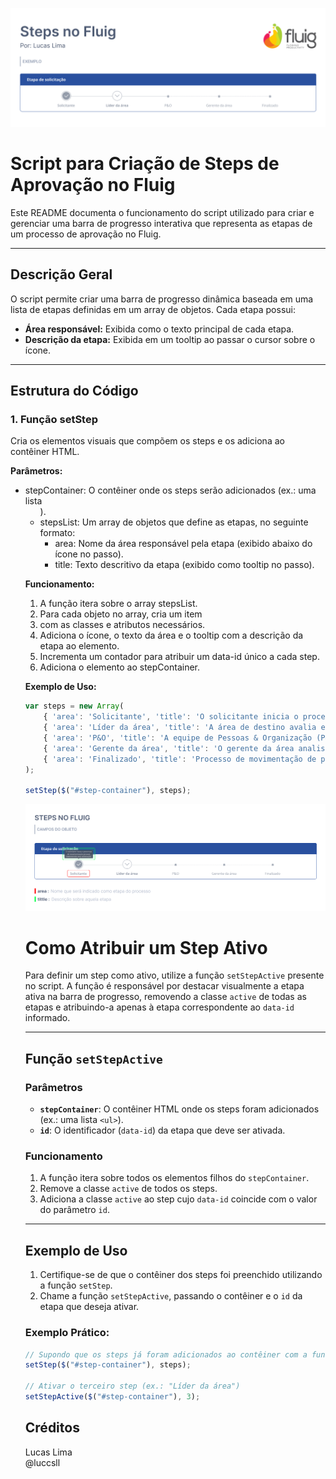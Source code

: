 ![logo](https://github.com/luccsll/Steps-Fluig/blob/main/capa.png)

# Script para Criação de Steps de Aprovação no Fluig

Este README documenta o funcionamento do script utilizado para criar e gerenciar uma barra de progresso interativa que representa as etapas de um processo de aprovação no Fluig.

---

## Descrição Geral

O script permite criar uma barra de progresso dinâmica baseada em uma lista de etapas definidas em um array de objetos. Cada etapa possui:
- **Área responsável:** Exibida como o texto principal de cada etapa.
- **Descrição da etapa:** Exibida em um tooltip ao passar o cursor sobre o ícone.

---

## Estrutura do Código

### 1. Função setStep

Cria os elementos visuais que compõem os steps e os adiciona ao contêiner HTML.

**Parâmetros:**

- stepContainer: O contêiner onde os steps serão adicionados (ex.: uma lista <ul>).
- stepsList: Um array de objetos que define as etapas, no seguinte formato:
  - area: Nome da área responsável pela etapa (exibido abaixo do ícone no passo).
  - title: Texto descritivo da etapa (exibido como tooltip no passo).

**Funcionamento:**

1. A função itera sobre o array stepsList.
2. Para cada objeto no array, cria um item <li> com as classes e atributos necessários.
3. Adiciona o ícone, o texto da área e o tooltip com a descrição da etapa ao elemento.
4. Incrementa um contador para atribuir um data-id único a cada step.
5. Adiciona o elemento ao stepContainer.

**Exemplo de Uso:**

``` javascript
var steps = new Array(
    { 'area': 'Solicitante', 'title': 'O solicitante inicia o processo de movimentação pessoal submetendo uma solicitação.' },
    { 'area': 'Líder da área', 'title': 'A área de destino avalia e aprova ou rejeita a solicitação de movimentação. Se aprovado, o processo continua; se não, volta para ajustes.' },
    { 'area': 'P&O', 'title': 'A equipe de Pessoas & Organização (P&O) revisa a solicitação aprovada pela área de destino. A aprovação aqui permite o avanço do processo.' },
    { 'area': 'Gerente da área', 'title': 'O gerente da área analisa e aprova a solicitação, garantindo que esteja de acordo com as necessidades e políticas da área.' },
    { 'area': 'Finalizado', 'title': 'Processo de movimentação de pessoal finalizado.' }
);

setStep($("#step-container"), steps);

```

![logo](https://github.com/luccsll/Steps-Fluig/blob/main/objeto.png)

# Como Atribuir um Step Ativo

Para definir um step como ativo, utilize a função `setStepActive` presente no script. A função é responsável por destacar visualmente a etapa ativa na barra de progresso, removendo a classe `active` de todas as etapas e atribuindo-a apenas à etapa correspondente ao `data-id` informado.

---

## Função `setStepActive`

### Parâmetros

- **`stepContainer`**: O contêiner HTML onde os steps foram adicionados (ex.: uma lista `<ul>`).
- **`id`**: O identificador (`data-id`) da etapa que deve ser ativada.

### Funcionamento

1. A função itera sobre todos os elementos filhos do `stepContainer`.
2. Remove a classe `active` de todos os steps.
3. Adiciona a classe `active` ao step cujo `data-id` coincide com o valor do parâmetro `id`.

---

## Exemplo de Uso


1. Certifique-se de que o contêiner dos steps foi preenchido utilizando a função `setStep`.
2. Chame a função `setStepActive`, passando o contêiner e o `id` da etapa que deseja ativar.

### Exemplo Prático:
```javascript
// Supondo que os steps já foram adicionados ao contêiner com a função setStep
setStep($("#step-container"), steps);

// Ativar o terceiro step (ex.: "Líder da área")
setStepActive($("#step-container"), 3);
```
## Créditos

Lucas Lima  
@luccsll
